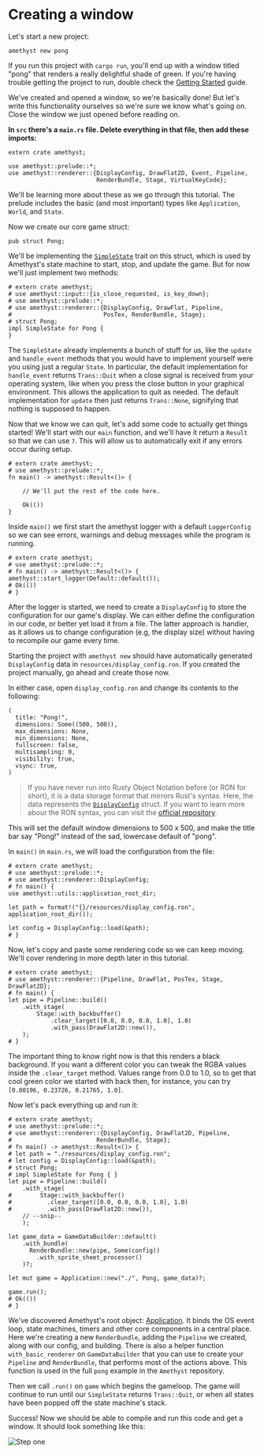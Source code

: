 # Creating a window

Let's start a new project:

`amethyst new pong`

If you run this project with `cargo run`, you'll end up with a window titled
"pong" that renders a really delightful shade of green. If you're having trouble 
getting the project to run, double check the [Getting Started][gs] guide.

We've created and opened a window, so we're basically done! But let's write this
functionality ourselves so we're sure we know what's going on. Close the window
we just opened before reading on.

**In `src` there's a `main.rs` file. Delete everything in that file, then
add these imports:**

```rust,no_run,noplaypen
extern crate amethyst;

use amethyst::prelude::*;
use amethyst::renderer::{DisplayConfig, DrawFlat2D, Event, Pipeline,
                         RenderBundle, Stage, VirtualKeyCode};
```

We'll be learning more about these as we go through this tutorial. The prelude
includes the basic (and most important) types like `Application`, `World`, and
`State`.

Now we create our core game struct:

```rust,no_run,noplaypen
pub struct Pong;
```

We'll be implementing the [`SimpleState`][st] trait on this struct, which is used by
Amethyst's state machine to start, stop, and update the game. But for now we'll
just implement two methods:

```rust,no_run,noplaypen
# extern crate amethyst;
# use amethyst::input::{is_close_requested, is_key_down};
# use amethyst::prelude::*;
# use amethyst::renderer::{DisplayConfig, DrawFlat, Pipeline,
#                          PosTex, RenderBundle, Stage};
# struct Pong;
impl SimpleState for Pong {
}
```

The `SimpleState` already implements a bunch of stuff for us, like the `update` 
and `handle_event` methods that you would have to implement yourself were you 
using just a regular `State`. In particular, the default implementation for
`handle_event` returns `Trans::Quit` when a close signal is received
from your operating system, like when you press the close button in your graphical
environment. This allows the application to quit as needed. The default 
implementation for `update` then just returns `Trans::None`, signifying that
nothing is supposed to happen.

Now that we know we can quit, let's add some code to actually get things
started! We'll start with our `main` function, and we'll have it return a
`Result` so that we can use `?`. This will allow us to automatically exit
if any errors occur during setup.

```rust,no_run,noplaypen
# extern crate amethyst;
# use amethyst::prelude::*;
fn main() -> amethyst::Result<()> {

    // We'll put the rest of the code here.

    Ok(())
}
```

Inside `main()` we first start the amethyst logger with a default `LoggerConfig`
so we can see errors, warnings and debug messages while the program is running.

```rust,no_run,noplaypen
# extern crate amethyst;
# use amethyst::prelude::*;
# fn main() -> amethyst::Result<()> {
amethyst::start_logger(Default::default());
# Ok(())
# }
```

After the logger is started, we need to create a `DisplayConfig` to store 
the configuration for our game's display. We can either define the configuration in
our code, or better yet load it from a file. The latter approach is handier, as 
it allows us to change configuration (e.g, the display size) without having to 
recompile our game every time.

Starting the project with `amethyst new` should have automatically generated 
`DisplayConfig` data in `resources/display_config.ron`.
If you created the project manually, go ahead and create those now.

In either case, open `display_config.ron` and change its contents to the following:

```rust,ignore
(
  title: "Pong!",
  dimensions: Some((500, 500)),
  max_dimensions: None,
  min_dimensions: None,
  fullscreen: false,
  multisampling: 0,
  visibility: true,
  vsync: true,
)
```

> If you have never run into Rusty Object Notation before (or RON for short), 
> it is a data storage format that mirrors Rust's syntax. Here, the
> data represents the [`DisplayConfig`][displayconf] struct. If you want to
> learn more abour the RON syntax, you can visit the [official repository][ron].

This will set the default window dimensions to 500 x 500, and make the title bar
say "Pong!" instead of the sad, lowercase default of "pong".

In `main()` in `main.rs`, we will load the configuration from the file:

```rust,no_run,noplaypen
# extern crate amethyst;
# use amethyst::prelude::*;
# use amethyst::renderer::DisplayConfig;
# fn main() {
use amethyst::utils::application_root_dir;

let path = format!("{}/resources/display_config.ron", application_root_dir());

let config = DisplayConfig::load(&path);
# }
```

Now, let's copy and paste some rendering code so we can keep moving. 
We'll cover rendering in more depth later in this tutorial.

```rust,no_run,noplaypen
# extern crate amethyst;
# use amethyst::renderer::{Pipeline, DrawFlat, PosTex, Stage, DrawFlat2D};
# fn main() {
let pipe = Pipeline::build()
    .with_stage(
        Stage::with_backbuffer()
            .clear_target([0.0, 0.0, 0.0, 1.0], 1.0)
            .with_pass(DrawFlat2D::new()),
    );
# }
```

The important thing to know right now is that this renders a black background.
If you want a different color you can tweak the RGBA values inside the
`.clear_target` method. Values range from 0.0 to 1.0, so to get that cool green
color we started with back then, for instance, you can try
`[0.00196, 0.23726, 0.21765, 1.0]`.

Now let's pack everything up and run it:

```rust,no_run,noplaypen
# extern crate amethyst;
# use amethyst::prelude::*;
# use amethyst::renderer::{DisplayConfig, DrawFlat2D, Pipeline,
#                        RenderBundle, Stage};
# fn main() -> amethyst::Result<()> {
# let path = "./resources/display_config.ron";
# let config = DisplayConfig::load(&path);
# struct Pong;
# impl SimpleState for Pong { }
let pipe = Pipeline::build()
    .with_stage(
#        Stage::with_backbuffer()
#          .clear_target([0.0, 0.0, 0.0, 1.0], 1.0)
#          .with_pass(DrawFlat2D::new()),
    // --snip--
    );

let game_data = GameDataBuilder::default()
    .with_bundle(
      RenderBundle::new(pipe, Some(config))
        .with_sprite_sheet_processor()
    )?;

let mut game = Application::new("./", Pong, game_data)?;

game.run();
# Ok(())
# }
```

We've discovered Amethyst's root object: [Application][ap]. It binds the OS
event loop, state machines, timers and other core components in a central place.
Here we're creating a new `RenderBundle`, adding the `Pipeline` we created,
along with our config, and building. There is also a helper function
`with_basic_renderer` on `GameDataBuilder` that you can use to create your
`Pipeline` and `RenderBundle`, that performs most of the actions above. This
function is used in the full `pong` example in the `Amethyst` repository.

Then we call `.run()` on `game` which begins the gameloop. The game will
continue to run until our `SimpleState` returns `Trans::Quit`, or when all states
have been popped off the state machine's stack.

Success! Now we should be able to compile and run this code and get a window.
It should look something like this:

![Step one](../images/pong_tutorial/pong_01.png)


[ron]: https://github.com/ron-rs/ron
[st]: https://www.amethyst.rs/doc/master/doc/amethyst/prelude/trait.SimpleState.html
[ap]: https://www.amethyst.rs/doc/master/doc/amethyst/struct.Application.html
[gs]: ../getting-started.html
[displayconf]: https://www.amethyst.rs/doc/master/doc/amethyst_renderer/struct.DisplayConfig.html


